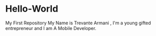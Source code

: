 # Hello-World
My First Repository
My Name is Trevante Armani , I'm a young gifted entrepreneur and I am A Mobile Developer.
